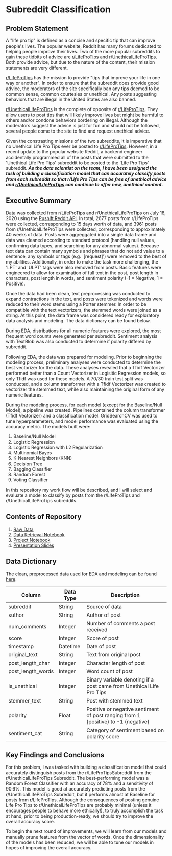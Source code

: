 # Subreddit Classification

## Problem Statement

A "life pro tip" is defined as a concise and specific tip that can improve people's lives. The popular website, Reddit has many forums dedicated to helping people improve their lives. Two of the more popular subreddits to gain these tidbits of advice are [r/LifeProTips](https://www.reddit.com/r/LifeProTips/) and [r/UnethicalLifeProTips](https://www.reddit.com/r/UnethicalLifeProTips/). Both provide advice, but due to the nature of the content, their mission statements are very different.

[r/LifeProTips](https://www.reddit.com/r/LifeProTips/) has the mission to provide "tips that improve your life in one way or another". In order to ensure that the subreddit does provide good advice, the moderators of the site specifically ban any tips deemed to be common sense, common courtesies or unethical. Any posts suggesting behaviors that are illegal in the United States are also banned. 

[r/UnethicalLifeProTips](https://www.reddit.com/r/UnethicalLifeProTips/) is the complete of opposite of [r/LifeProTips](https://www.reddit.com/r/LifeProTips/). They allow users to post tips that will likely improve lives but might be harmful to others and/or condone behaviors bordering on illegal. Although the moderators suggest the advice is just for fun and should not be followed, several people come to the site to find and request unethical advice. 

Given the constrasting missions of the two subreddits, it is imperative that no Unethical Life Pro Tips ever be posted to [r/LifeProTips](https://www.reddit.com/r/LifeProTips/). However, in a recent update to the popular website Reddit, a backend engineer accidentally programmed all of the posts that were submitted to the 'Unethical Life Pro Tips' subreddit to be posted to the 'Life Pro Tips' subreddit. ***As the data scientist on the team, I have been assigned the task of building a classificiation model that can accurately classify posts from each subreddit so that r/Life Pro Tips can be free of unethical advice and [r/UnethicalLifeProTips](https://www.reddit.com/r/UnethicalLifeProTips/) can continue to offer new, unethical content.***

## Executive Summary
Data was collected from r/LifeProTips and r/UnethicalLifeProTips on July 18, 2020 using the [Pushift Reddit API](https://github.com/pushshift/api). In total, 2677 posts from r/LifeProTips were collected, corresponding to 15 days worth of data, and 3961 posts from r/UnethicalLifeProTips were collected, corresponding to approximately 40 weeks of data. Posts were aggreggated into a single data frame and data was cleaned according to standard protocol (handling null values, confirming data types, and searching for any abnormal values). Because text data can contain many symbols and phrases that do not add value to a sentence, any symbols or tags (e.g. '[request]') were removed to the best of my abilities. Additionally, in order to make the task more challenging, the 'LPT' and 'ULPT' tags were also removed from posts. Basic features were engineered to allow for examination of full text in the post, post length in characters, post length in words, and sentiment polarity (-1 = Negative, 1 = Positive).

Once the data had been clean, text preprocessing was conducted to expand contractions in the text, and posts were tokenized and  words were reduced to their word stems using a Porter stemmer. In order to be compatible with the text vectorizers, the stemmed words were joined as a string. At this point, the data frame was considered ready for exploratory data analysis and modeling. The data dictionary can be found below. 

During EDA, distributions for all numeric features were explored, the most frequent word counts were generated per subreddit. Sentiment analysis with TextBlob was also conducted to determine if polarity differed by subreddit. 

Following EDA, the data was prepared for modeling. Prior to beginning the modeling process, preliminary analyses were conducted to determine the best vectorizer for the data. These analyses revealed that a Tfidf Vectorizer performed better than a Count Vectorizer in Logisitic Regression models, so only Tfidf was used for these models. A 70/30 train test split was conducted, and a column transformer with a Tfidf Vectorizer was created to vectorizer the stemmed text, while also maintaining the original form of any numeric features. 

During the modeling process, for each model (except for the Baseline/Null Model), a pipeline was created. Pipelines contained the column transformer (Tfidf Vectorizer) and a classification model. GridSearchCV was used to tune hyperparameters, and model performance was evaluated using the accuracy metric. The models built were: 
1. Baseline/Null Model
2. Logistic Regression
3. Logistic Regression with L2 Regularization
4. Multinomial Bayes
5. K-Nearest Neighbors (KNN)
6. Decision Tree
7. Bagging Classifier
8. Random Forest
9. Voting Classifier

In this repository my work flow will be described, and I will select and evaluate a model to classify by posts from the r/LifeProTips and r/UnethicalLifeProTips subreddits.

## Contents of Repository
1. [Raw Data](https://git.generalassemb.ly/jlu90/project_3/tree/master/data)
2. [Data Retrieval Notebook](https://git.generalassemb.ly/jlu90/project_3/blob/master/code/01-Scraping%20from%20Reddit.ipynb)
3. [Project Notebook](https://git.generalassemb.ly/jlu90/project_3/blob/master/code/Project%203%20-%20Life%20Pro%20Tips%20vs.%20Unethical%20Life%20Pro%20Tips%20Classification.ipynb)
4. [Presentation Slides](https://git.generalassemb.ly/jlu90/project_3/blob/master/Subreddit%20Classification.pdf)

## Data Dictionary

The clean, preprocessed data used for EDA and modeling can be found [here](https://git.generalassemb.ly/jlu90/project_3/blob/master/data/subreddits_preprocessed.csv).

|Column| Data Type| Description|
|---|---|---|
subreddit| String| Source of data
suthor|String| Author of post
num_comments|Integer|Number of comments a post received
score|Integer|Score of post
timestamp|Datetime|Date of post
original_text|String|Text from original post
post_length_char|Integer|Character length of post
post_length_words|Integer|Word count of post
is_unethical|Integer|Binary variable denoting if a post came from Unethical Life Pro Tips
stemmer_text|String|Post with stemmed text
polarity|Float|Positive or negative sentiment of post ranging from 1 (positive) to -1 (negative)
sentiment_cat|String|Category of sentiment based on polarity score


## Key Findings and Conclusions
For this problem, I was tasked with building a classification model that could accurately distinguish posts from the r/LifeProTipsSubreddit from the r/UnethicalLifeProTips Subreddit. The best-performing model was a Random Forest Classifier with an accuracy of 78% and a sensitivity of 90.6%. This model is good at accurately predicting posts from the r/UnethicalLifeProTips Subreddit, but it performs almost at Baseline for posts from r/LifeProTips. Although the consequences of posting genuine Life Pro Tips to r/UnethicalLifeProTips are probably minimal (unless it encourages people to behave more ethically!), to truly accomplish the task at hand, prior to being production-ready, we should try to improve the overall accuracy score. 

To begin the next round of improvements, we will learn from our models and manually prune features from the vector of words. Once the dimensionality of the models has been reduced, we will be able to tune our models in hopes of improving the overall accuracy.
